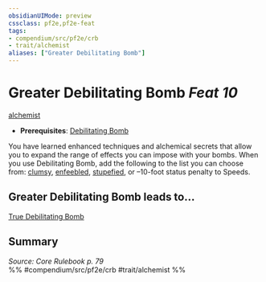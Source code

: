 ```yaml
---
obsidianUIMode: preview
cssclass: pf2e,pf2e-feat
tags:
- compendium/src/pf2e/crb
- trait/alchemist
aliases: ["Greater Debilitating Bomb"]
---
```

# Greater Debilitating Bomb  *Feat 10*  
[alchemist](../../rules/traits/alchemist.md)  

- **Prerequisites**: [Debilitating Bomb](debilitating-bomb.md)

You have learned enhanced techniques and alchemical secrets that allow you to expand the range of effects you can impose with your bombs. When you use Debilitating Bomb, add the following to the list you can choose from: [clumsy](../../rules/conditions.md#Clumsy), [enfeebled](../../rules/conditions.md#Enfeebled), [stupefied](../../rules/conditions.md#Stupefied), or –10-foot status penalty to Speeds.

## Greater Debilitating Bomb leads to...

[True Debilitating Bomb](true-debilitating-bomb.md)

## Summary

*Source: Core Rulebook p. 79*  
%% #compendium/src/pf2e/crb #trait/alchemist %%